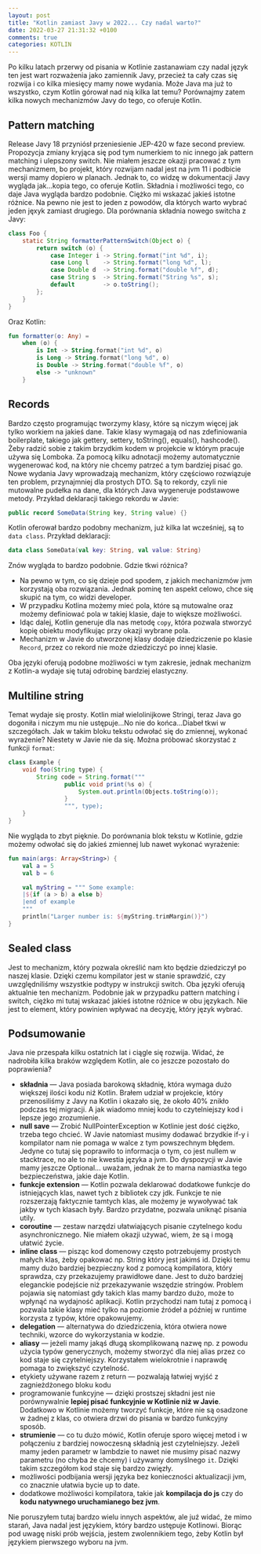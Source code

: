 ```yaml
---
layout: post
title: "Kotlin zamiast Javy w 2022... Czy nadal warto?"
date: 2022-03-27 21:31:32 +0100
comments: true
categories: KOTLIN
---
```


Po kilku latach przerwy od pisania w Kotlinie zastanawiam czy nadal język ten jest wart rozważenia jako zamiennik Javy, przecież ta cały czas się rozwija i co kilka miesięcy mamy nowe wydania. Może Java ma już to wszystko, czym Kotlin górował nad nią kilka lat temu? Porównajmy zatem kilka nowych mechanizmów Javy do tego, co oferuje Kotlin.

## Pattern matching

Release Javy 18 przyniósł przeniesienie JEP-420 w faze second preview. Propozycja zmiany kryjąca się pod tym numerkiem to nic innego jak pattern matching i ulepszony switch. Nie miałem jeszcze okazji pracować z tym mechanizmem, bo projekt, który rozwijam nadal jest na jvm 11 i podbicie wersji mamy dopiero w planach. Jednak to, co widzę w dokumentacji Javy wygląda jak...kopia tego, co oferuje Kotlin. Składnia i możliwości tego, co daje Java wygląda bardzo podobnie. Ciężko mi wskazać jakieś istotne różnice. Na pewno nie jest to jeden z powodów, dla których warto wybrać jeden jęxyk zamiast drugiego. Dla porównania składnia nowego switcha z Javy:

```java
class Foo {
    static String formatterPatternSwitch(Object o) {
        return switch (o) {
            case Integer i -> String.format("int %d", i);
            case Long l    -> String.format("long %d", l);
            case Double d  -> String.format("double %f", d);
            case String s  -> String.format("String %s", s);
            default        -> o.toString();
        };
    }
}
```
Oraz Kotlin:

```kotlin
fun formatter(o: Any) =
    when (o) {
        is Int -> String.format("int %d", o)
        is Long -> String.format("long %d", o)
        is Double -> String.format("double %f", o)
        else -> "unknown"
    }
```

## Records

Bardzo często programując tworzymy klasy, które są niczym więcej jak tylko workiem na jakieś dane. Takie klasy wymagają od nas zdefiniowania boilerplate, takiego jak gettery, settery, toString(), equals(), hashcode(). Żeby radzić sobie z takim brzydkim kodem w projekcie w którym pracuje używa się Lomboka. Za pomocą kilku adnotacji możemy automatycznie wygenerować kod, na który nie chcemy patrzeć a tym bardziej pisać go. Nowe wydania Javy wprowadzają mechanizm, który częściowo rozwiązuje ten problem, przynajmniej dla prostych DTO. Są to rekordy, czyli nie mutowalne pudełka na dane, dla których Java wygeneruje podstawowe metody. Przykład deklaracji takiego rekordu w Javie:

```java
public record SomeData(String key, String value) {}
```

Kotlin oferował bardzo podobny mechanizm, już kilka lat wcześniej, są to `data class`. Przykład deklaracji:

```kotlin
data class SomeData(val key: String, val value: String)
```

Znów wygląda to bardzo podobnie. Gdzie tkwi różnica? 

* Na pewno w tym, co się dzieje pod spodem, z jakich mechanizmów jvm korzystają oba rozwiązania. Jednak pominę ten aspekt celowo, chce się skupić na tym, co widzi developer. 
* W przypadku Kotlina możemy mieć pola, które są mutowalne oraz możemy definiować pola w takiej klasie, daje to większe możliwości. 
* Idąc dalej, Kotlin generuje dla nas metodę `copy`, która pozwala stworzyć kopię obiektu modyfikując przy okazji wybrane pola.  
* Mechanizm w Javie do utworzonej klasy dodaje dziedziczenie po klasie `Record`, przez co rekord nie może dziedziczyć po innej klasie.   
 
Oba języki oferują podobne możliwości w tym zakresie, jednak mechanizm z Kotlin-a wydaje się tutaj odrobinę bardziej elastyczny.

## Multiline string

Temat wydaje się prosty. Kotlin miał wielolinijkowe Stringi, teraz Java go dogoniła i niczym mu nie ustępuje...No nie do końca...Diabeł tkwi w szczegółach. Jak w takim bloku tekstu odwołać się do zmiennej, wykonać wyrażenie? Niestety w Javie nie da się. Można próbować skorzystać z funkcji `format`:

```java
class Example {
    void foo(String type) {
        String code = String.format("""
                public void print(%s o) {
                    System.out.println(Objects.toString(o));
                }
                """, type);
    }
}
```

Nie wygląda to zbyt pięknie. Do porównania blok tekstu w Kotlinie, gdzie możemy odwołać się do jakieś zmiennej lub nawet wykonać wyrażenie:

```kotlin
fun main(args: Array<String>) {
    val a = 5
    val b = 6

    val myString = """ Some example:
    |${if (a > b) a else b}
    |end of example
    """
    println("Larger number is: ${myString.trimMargin()}")
}
```

## Sealed class

Jest to mechanizm, który pozwala określić nam kto będzie dziedziczył po naszej klasie. Dzięki czemu kompilator jest w stanie sprawdzić, czy uwzględniliśmy wszystkie podtypy w instrukcji switch. Oba języki oferują aktualnie ten mechanizm. Podobnie jak w przypadku pattern matching i switch, ciężko mi tutaj wskazać jakieś istotne różnice w obu językach. Nie jest to element, który powinien wpływać na decyzję, który język wybrać.  

## Podsumowanie

Java nie przespała kilku ostatnich lat i ciągle się rozwija. Widać, że nadrobiła kilka braków względem Kotlin, ale co jeszcze pozostało do poprawienia?

* **składnia** — Java posiada barokową składnię, która wymaga dużo większej ilości kodu niź Kotlin. Brałem udział w projekcie, który przenosiliśmy z Javy na Kotlin i okazało się, że około 40% znikło podczas tej migracji. A jak wiadomo mniej kodu to czytelniejszy kod i lepsze jego zrozumienie.
* **null save** — Zrobić NullPointerException w Kotlinie jest dość ciężko, trzeba tego chcieć. W Javie natomiast musimy dodawać brzydkie if-y i kompilator nam nie pomaga w walce z tym powszechnym błędem. Jedyne co tutaj się poprawiło to informacja o tym, co jest nullem w stacktrace, no ale to nie kwestia języka a jvm. Do dyspozycji w Javie mamy jeszcze Optional... uważam, jednak że to marna namiastka tego bezpieczeństwa, jakie daje Kotlin. 
* **funkcje extension** — Kotlin pozwala deklarować dodatkowe funkcje do istniejących klas, nawet tych z bibliotek czy jdk. Funkcje te nie rozszerzają faktycznie tamtych klas, ale możemy je wywoływać tak jakby w tych klasach były. Bardzo przydatne, pozwala uniknąć pisania utily.
* **coroutine** — zestaw narzędzi ułatwiających pisanie czytelnego kodu asynchronicznego. Nie miałem okazji używać, wiem, że są i mogą ułatwić życie.
* **inline class** — pisząc kod domenowy często potrzebujemy prostych małych klas, żeby opakować np. String który jest jakimś id. Dzięki temu mamy dużo bardziej bezpieczny kod z pomocą kompilatora, który sprawdza, czy przekazujemy prawidłowe dane. Jest to dużo bardziej eleganckie podejście niż przekazywanie wszędzie stringów. Problem pojawia się natomiast gdy takich klas mamy bardzo dużo, może to wpłynąć na wydajność aplikacji. Kotlin przychodzi nam tutaj z pomocą i pozwala takie klasy mieć tylko na poziomie źródeł a później w runtime korzysta z typów, które opakowujemy. 
* **delegation** — alternatywa do dziedziczenia, która otwiera nowe techniki, wzorce do wykorzystania w kodzie.
* **aliasy** — jeżeli mamy jakąś długą skomplikowaną nazwę np. z powodu użycia typów generycznych, możemy stworzyć dla niej alias przez co kod staje się czytelniejszy. Korzystałem wielokrotnie i naprawdę pomaga to zwiększyć czytelność. 
* etykiety używane razem z return — pozwalają łatwiej wyjść z zagnieżdżonego bloku kodu
* programowanie funkcyjne — dzięki prostszej składni jest nie porównywalnie **lepiej pisać funkcyjnie w Kotlinie niż w Javie**. Dodatkowo w Kotlinie możemy tworzyć funkcje, które nie są osadzone w żadnej z klas, co otwiera drzwi do pisania w bardzo funkcyjny sposób. 
* **strumienie** — co tu dużo mówić, Kotlin oferuje sporo więcej metod i w połączeniu z bardziej nowoczesną składnią jest czytelniejszy. Jeżeli mamy jeden parametr w lambdzie to nawet nie musimy pisać nazwy parametru (no chyba że chcemy) i używamy domyślnego `it`. Dzięki takim szczegółom kod staje się bardzo zwięzły.
* możliwości podbijania wersji języka bez konieczności aktualizacji jvm, co znacznie ułatwia bycie up to date.
* dodatkowe możliwości kompilatora, takie jak **kompilacja do js** czy do **kodu natywnego uruchamianego bez jvm**.

Nie poruszyłem tutaj bardzo wielu innych aspektów, ale juź widać, że mimo starań, Java nadal jest językiem, który bardzo ustępuje Kotlinowi. Biorąc pod uwagę niski prób wejścia, jestem zwolennikiem tego, żeby Kotlin był językiem pierwszego wyboru na jvm.